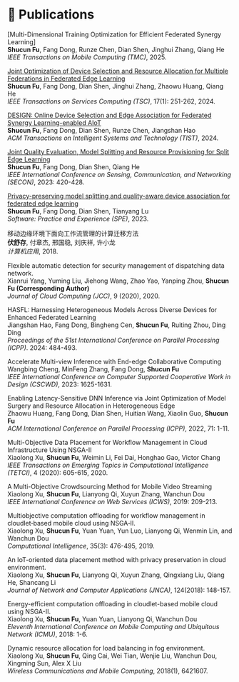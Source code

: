 # 📝 Publications 

[Multi-Dimensional Training Optimization for Efficient Federated Synergy Learning] <br>
<b>Shucun Fu</b>, Fang Dong, Runze Chen, Dian Shen, Jinghui Zhang, Qiang He <br>
*IEEE Transactions on Mobile Computing (TMC)*, 2025. <br>

[Joint Optimization of Device Selection and Resource Allocation for Multiple Federations in Federated Edge Learning](https://ieeexplore.ieee.org/abstract/document/10365387) <br>
<b>Shucun Fu</b>, Fang Dong, Dian Shen, Jinghui Zhang, Zhaowu Huang, Qiang He <br>
*IEEE Transactions on Services Computing (TSC)*, 17(1): 251-262, 2024. <br>

[DESIGN: Online Device Selection and Edge Association for Federated Synergy Learning-enabled AIoT](https://dl.acm.org/doi/abs/10.1145/3673237) <br> 
<b>Shucun Fu</b>, Fang Dong, Dian Shen, Runze Chen, Jiangshan Hao <br> 
 *ACM Transactions on Intelligent Systems and Technology (TIST)*, 2024. <br>

[Joint Quality Evaluation, Model Splitting and Resource Provisioning for Split Edge Learning](https://ieeexplore.ieee.org/abstract/document/10287470) <br>
<b>Shucun Fu</b>, Fang Dong, Dian Shen, Qiang He <br>
*IEEE International Conference on Sensing, Communication, and Networking (SECON)*, 2023: 420-428. <br>

[Privacy-preserving model splitting and quality-aware device association for federated edge learning](https://onlinelibrary.wiley.com/doi/abs/10.1002/spe.3252) <br> 
<b>Shucun Fu</b>, Fang Dong, Dian Shen, Tianyang Lu <br> 
 *Software: Practice and Experience (SPE)*, 2023. <br>

移动边缘环境下面向工作流管理的计算迁移方法 <br> 
<b>伏舒存</b>, 付章杰, 邢国稳, 刘庆祥, 许小龙 <br> 
 *计算机应用*, 2018. <br>

Flexible automatic detection for security management of dispatching data network. <br> 
Xianrui Yang, Yuming Liu, Jiehong Wang, Zhao Yao, Yanping Zhou, <b>Shucun Fu (Corresponding Author) </b> <br>
*Journal of Cloud Computing (JCC)*, 9 (2020), 2020. <br>

HASFL: Harnessing Heterogeneous Models Across Diverse Devices for Enhanced Federated Learning <br>
Jiangshan Hao, Fang Dong, Bingheng Cen, <b>Shucun Fu</b>, Ruiting Zhou, Ding Ding <br>
*Proceedings of the 51st International Conference on Parallel Processing (ICPP)*. 2024: 484-493. <br>

Accelerate Multi-view Inference with End-edge Collaborative Computing <br> 
Wangbing Cheng, MinFeng Zhang, Fang Dong, <b>Shucun Fu</b> <br> 
*IEEE International Conference on Computer Supported Cooperative Work in Design (CSCWD)*, 2023: 1625-1631. <br>

Enabling Latency-Sensitive DNN Inference via Joint Optimization of Model Surgery and Resource Allocation in Heterogeneous Edge <br> 
Zhaowu Huang, Fang Dong, Dian Shen, Huitian Wang, Xiaolin Guo, <b>Shucun Fu</b> <br> 
*ACM International Conference on Parallel Processing (ICPP)*, 2022, 71: 1-11. <br>

Multi-Objective Data Placement for Workflow Management in Cloud Infrastructure Using NSGA-II <br> 
Xiaolong Xu, <b>Shucun Fu</b>, Weimin Li, Fei Dai, Honghao Gao, Victor Chang <br> 
*IEEE Transactions on Emerging Topics in Computational Intelligence (TETCI)*, 4 (2020): 605-615, 2020. <br>

A Multi-Objective Crowdsourcing Method for Mobile Video Streaming <br> 
Xiaolong Xu, <b>Shucun Fu</b>, Lianyong Qi, Xuyun Zhang, Wanchun Dou <br> 
*IEEE International Conference on Web Services (ICWS)*, 2019: 209-213. <br>

Multiobjective computation offloading for workflow management in cloudlet‐based mobile cloud using NSGA‐II. <br> 
Xiaolong Xu, <b>Shucun Fu</b>, Yuan Yuan, Yun Luo, Lianyong Qi, Wenmin Lin, and Wanchun Dou <br>
*Computational Intelligence*, 35(3): 476-495, 2019. <br>  

An IoT-oriented data placement method with privacy preservation in cloud environment. <br> 
Xiaolong Xu, <b>Shucun Fu</b>, Lianyong Qi, Xuyun Zhang, Qingxiang Liu, Qiang He, Shancang Li <br>
*Journal of Network and Computer Applications (JNCA)*, 124(2018): 148-157. <br>

Energy-efficient computation offloading in cloudlet-based mobile cloud using NSGA-II. <br>
Xiaolong Xu, <b>Shucun Fu</b>, Yuan Yuan, Lianyong Qi, Wanchun Dou <br>
*Eleventh International Conference on Mobile Computing and Ubiquitous Network (ICMU)*, 2018: 1-6. <br>

Dynamic resource allocation for load balancing in fog environment. <br>
Xiaolong Xu, <b>Shucun Fu</b>, Qing Cai, Wei Tian, Wenjie Liu, Wanchun Dou, Xingming Sun, Alex X Liu <br>
*Wireless Communications and Mobile Computing*, 2018(1), 6421607. <br>
